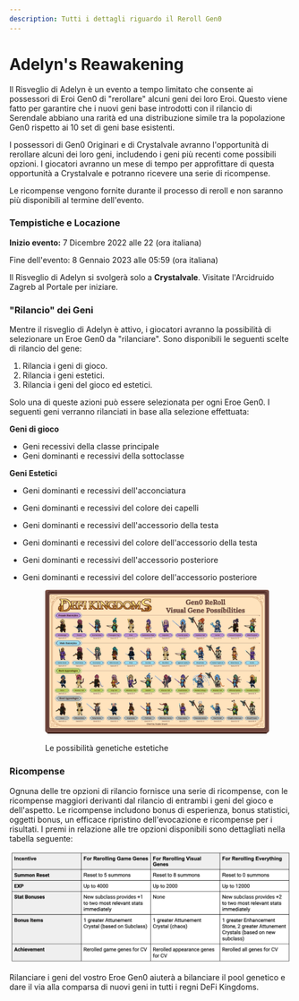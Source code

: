 ```yaml
---
description: Tutti i dettagli riguardo il Reroll Gen0
---
```


# Adelyn's Reawakening

Il Risveglio di Adelyn è un evento a tempo limitato che consente ai possessori di Eroi Gen0 di "rerollare" alcuni geni dei loro Eroi. Questo viene fatto per garantire che i nuovi geni base introdotti con il rilancio di Serendale abbiano una rarità ed una distribuzione simile tra la popolazione Gen0 rispetto ai 10 set di geni base esistenti.

I possessori di Gen0 Originari e di Crystalvale avranno l'opportunità di rerollare alcuni dei loro geni, includendo i geni più recenti come possibili opzioni. I giocatori avranno un mese di tempo per approfittare di questa opportunità a Crystalvale e potranno ricevere una serie di ricompense.

Le ricompense vengono fornite durante il processo di reroll e non saranno più disponibili al termine dell'evento.

### Tempistiche e Locazione

**Inizio evento:** 7 Dicembre 2022 alle 22 (ora italiana)

Fine dell'evento: 8 Gennaio 2023 alle 05:59 (ora italiana)

Il Risveglio di Adelyn si svolgerà solo a **Crystalvale**. Visitate l'Arcidruido Zagreb al Portale per iniziare.

### "Rilancio" dei Geni&#x20;

Mentre il risveglio di Adelyn è attivo, i giocatori avranno la possibilità di selezionare un Eroe Gen0 da "rilanciare". Sono disponibili le seguenti scelte di rilancio del gene:&#x20;

1. Rilancia i geni di gioco.&#x20;
2. Rilancia i geni estetici.
3. Rilancia i geni del gioco ed estetici.

Solo una di queste azioni può essere selezionata per ogni Eroe Gen0. I seguenti geni verranno rilanciati in base alla selezione effettuata:

**Geni di gioco**

* Geni recessivi della classe principale
* Geni dominanti e recessivi della sottoclasse

**Geni Estetici**

* Geni dominanti e recessivi dell'acconciatura
* Geni dominanti e recessivi del colore dei capelli
* Geni dominanti e recessivi dell'accessorio della testa
* Geni dominanti e recessivi del colore dell'accessorio della testa
* Geni dominanti e recessivi dell'accessorio posteriore
*   Geni dominanti e recessivi del colore dell'accessorio posteriore

    <figure><img src="../.gitbook/assets/image (6) (3).png" alt=""><figcaption><p>Le possibilità genetiche estetiche</p></figcaption></figure>

### Ricompense

Ognuna delle tre opzioni di rilancio fornisce una serie di ricompense, con le ricompense maggiori derivanti dal rilancio di entrambi i geni del gioco e dell'aspetto. Le ricompense includono bonus di esperienza, bonus statistici, oggetti bonus, un efficace ripristino dell'evocazione e ricompense per i risultati. I premi in relazione alle tre opzioni disponibili sono dettagliati nella tabella seguente:

![Ricompense del Risveglio di Vithraven](../.gitbook/assets/C9B74EE0-7106-400E-98A6-98A59DDCCDE1.jpeg)

Rilanciare i geni del vostro Eroe Gen0 aiuterà a bilanciare il pool genetico e dare il via alla comparsa di nuovi geni in tutti i regni DeFi Kingdoms.
